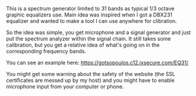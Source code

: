 This is a spectrum generator limited to 31 bands as typical 1/3 octave graphic equalizers use. Main idea was inspired when I got a DBX231 equalizer and wanted to make a tool I can use anywhere for clibration. 

So the idea was simple, you get microphone and a signal generator and just put the spectrum analyzer within the signal chain. It still takes some calibration, but you get a relative idea of what's going on in the corresponding frequency bands.

You can see an example here:
https://gotsopoulos.c12.ixsecure.com/EQ31/

You might get some warning about the safety of the website (the SSL certificates are messed up by my host) and you might have to enable microphone input from your computer or phone.
